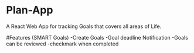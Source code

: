# Plan-App

A React Web App for tracking Goals that covers all areas of Life.

#Features (SMART Goals)
-Create Goals
-Goal deadline Notification
-Goals can be reviewed
-checkmark when completed


